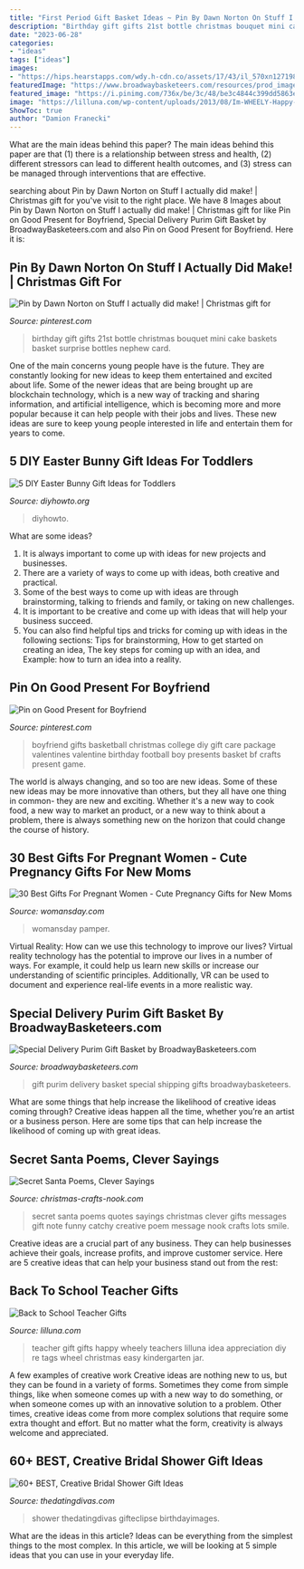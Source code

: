 ```yaml
---
title: "First Period Gift Basket Ideas ~ Pin By Dawn Norton On Stuff I Actually Did Make!"
description: "Birthday gift gifts 21st bottle christmas bouquet mini cake baskets basket surprise bottles nephew card"
date: "2023-06-28"
categories:
- "ideas"
tags: ["ideas"]
images:
- "https://hips.hearstapps.com/wdy.h-cdn.co/assets/17/43/il_570xn1271984304_1iyx.jpg?crop=0.828xw:0.867xh;0.0739xw,0.0818xh&amp;resize=480:*"
featuredImage: "https://www.broadwaybasketeers.com/resources/prod_images/img_521549988835.jpg"
featured_image: "https://i.pinimg.com/736x/be/3c/48/be3c4844c399dd5863e22d85608df7d9---birthday-birthday-gifts.jpg"
image: "https://lilluna.com/wp-content/uploads/2013/08/Im-WHEELY-Happy-Yourre-My-Teacher-Gift-Idea.-Free-prints-on-lilluna.com-.jpg"
ShowToc: true
author: "Damion Franecki"
---
```



What are the main ideas behind this paper?
The main ideas behind this paper are that (1) there is a relationship between stress and health, (2) different stressors can lead to different health outcomes, and (3) stress can be managed through interventions that are effective.

	

		
searching about Pin by Dawn Norton on Stuff I actually did make! | Christmas gift for you've visit to the right place. We have 8 Images about Pin by Dawn Norton on Stuff I actually did make! | Christmas gift for like Pin on Good Present for Boyfriend, Special Delivery Purim Gift Basket by BroadwayBasketeers.com and also Pin on Good Present for Boyfriend. Here it is:
		
    
## Pin By Dawn Norton On Stuff I Actually Did Make! | Christmas Gift For

<img loading=lazy src="https://i.pinimg.com/736x/be/3c/48/be3c4844c399dd5863e22d85608df7d9---birthday-birthday-gifts.jpg" onerror="this.onerror=null;this.src='https://tse1.mm.bing.net/th?id=OIP.HDzJi6WDO8iRWOa5bJRWPQHaJ4&amp;pid=15.1';" alt="Pin by Dawn Norton on Stuff I actually did make! | Christmas gift for">

_Source: pinterest.com_

>birthday gift gifts 21st bottle christmas bouquet mini cake baskets basket surprise bottles nephew card. 

	

One of the main concerns young people have is the future. They are constantly looking for new ideas to keep them entertained and excited about life. Some of the newer ideas that are being brought up are blockchain technology, which is a new way of tracking and sharing information, and artificial intelligence, which is becoming more and more popular because it can help people with their jobs and lives. These new ideas are sure to keep young people interested in life and entertain them for years to come.

    
## 5 DIY Easter Bunny Gift Ideas For Toddlers

<img loading=lazy src="https://www.diyhowto.org/wp-content/uploads/2016/03/DIY-Envelope-Bunny-Treat-Easter-Bunny-Gift-Ideas.jpg" onerror="this.onerror=null;this.src='https://tse2.mm.bing.net/th?id=OIP.39EjAuTYK0jXUtnD53mOAQHaJ8&amp;pid=15.1';" alt="5 DIY Easter Bunny Gift Ideas for Toddlers">

_Source: diyhowto.org_

>diyhowto. 

	

What are some ideas?
1. It is always important to come up with ideas for new projects and businesses. 
2. There are a variety of ways to come up with ideas, both creative and practical. 
3. Some of the best ways to come up with ideas are through brainstorming, talking to friends and family, or taking on new challenges. 
4. It is important to be creative and come up with ideas that will help your business succeed. 
5. You can also find helpful tips and tricks for coming up with ideas in the following sections: Tips for brainstorming, How to get started on creating an idea, The key steps for coming up with an idea, and Example: how to turn an idea into a reality.

    
## Pin On Good Present For Boyfriend

<img loading=lazy src="https://i.pinimg.com/736x/64/74/62/647462a8285b0a22b2db12163dffb48e--boyfriend-presents-gift-boyfriend.jpg" onerror="this.onerror=null;this.src='https://tse1.mm.bing.net/th?id=OIP.5QlArDYAYLTy9Yiz-YfWIgHaNK&amp;pid=15.1';" alt="Pin on Good Present for Boyfriend">

_Source: pinterest.com_

>boyfriend gifts basketball christmas college diy gift care package valentines valentine birthday football boy presents basket bf crafts present game. 

	

The world is always changing, and so too are new ideas. Some of these new ideas may be more innovative than others, but they all have one thing in common- they are new and exciting. Whether it's a new way to cook food, a new way to market an product, or a new way to think about a problem, there is always something new on the horizon that could change the course of history.

    
## 30 Best Gifts For Pregnant Women - Cute Pregnancy Gifts For New Moms

<img loading=lazy src="https://hips.hearstapps.com/wdy.h-cdn.co/assets/17/43/il_570xn1271984304_1iyx.jpg?crop=0.828xw:0.867xh;0.0739xw,0.0818xh&amp;resize=480:*" onerror="this.onerror=null;this.src='https://tse3.mm.bing.net/th?id=OIP.KKsWwdO8W5gxVCIwFQDknwHaLH&amp;pid=15.1';" alt="30 Best Gifts For Pregnant Women - Cute Pregnancy Gifts for New Moms">

_Source: womansday.com_

>womansday pamper. 

	

Virtual Reality: How can we use this technology to improve our lives?
Virtual reality technology has the potential to improve our lives in a number of ways. For example, it could help us learn new skills or increase our understanding of scientific principles. Additionally, VR can be used to document and experience real-life events in a more realistic way.

    
## Special Delivery Purim Gift Basket By BroadwayBasketeers.com

<img loading=lazy src="https://www.broadwaybasketeers.com/resources/prod_images/img_521549988835.jpg" onerror="this.onerror=null;this.src='https://tse3.mm.bing.net/th?id=OIP.tMhGKFAh7ekkKuO0mjFl3QHaHa&amp;pid=15.1';" alt="Special Delivery Purim Gift Basket by BroadwayBasketeers.com">

_Source: broadwaybasketeers.com_

>gift purim delivery basket special shipping gifts broadwaybasketeers. 

	

What are some things that help increase the likelihood of creative ideas coming through?
Creative ideas happen all the time, whether you’re an artist or a business person. Here are some tips that can help increase the likelihood of coming up with great ideas.

    
## Secret Santa Poems, Clever Sayings

<img loading=lazy src="https://www.christmas-crafts-nook.com/images/secretsantapoem14.jpg" onerror="this.onerror=null;this.src='https://tse2.mm.bing.net/th?id=OIP.xkmeyTdERB6Kz_xU4WBrAQHaDI&amp;pid=15.1';" alt="Secret Santa Poems, Clever Sayings">

_Source: christmas-crafts-nook.com_

>secret santa poems quotes sayings christmas clever gifts messages gift note funny catchy creative poem message nook crafts lots smile. 

	

Creative ideas are a crucial part of any business. They can help businesses achieve their goals, increase profits, and improve customer service. Here are 5 creative ideas that can help your business stand out from the rest:

    
## Back To School Teacher Gifts

<img loading=lazy src="https://lilluna.com/wp-content/uploads/2013/08/Im-WHEELY-Happy-Yourre-My-Teacher-Gift-Idea.-Free-prints-on-lilluna.com-.jpg" onerror="this.onerror=null;this.src='https://tse3.mm.bing.net/th?id=OIP.1ts03e0SqNY8mmT9VaFlYgHaLF&amp;pid=15.1';" alt="Back to School Teacher Gifts">

_Source: lilluna.com_

>teacher gift gifts happy wheely teachers lilluna idea appreciation diy re tags wheel christmas easy kindergarten jar. 

	

A few examples of creative work
Creative ideas are nothing new to us, but they can be found in a variety of forms. Sometimes they come from simple things, like when someone comes up with a new way to do something, or when someone comes up with an innovative solution to a problem. Other times, creative ideas come from more complex solutions that require some extra thought and effort. But no matter what the form, creativity is always welcome and appreciated.

    
## 60+ BEST, Creative Bridal Shower Gift Ideas

<img loading=lazy src="https://www.thedatingdivas.com/wp-content/uploads/25-Unique-Bridal-Shower-Gift-Ideas.jpg" onerror="this.onerror=null;this.src='https://tse1.mm.bing.net/th?id=OIP.bCVYU4oibFVewHxUKb7g7QHaQK&amp;pid=15.1';" alt="60+ BEST, Creative Bridal Shower Gift Ideas">

_Source: thedatingdivas.com_

>shower thedatingdivas gifteclipse birthdayimages. 

	

What are the ideas in this article?
Ideas can be everything from the simplest things to the most complex. In this article, we will be looking at 5 simple ideas that you can use in your everyday life.

